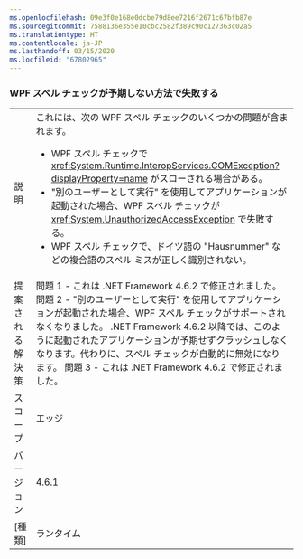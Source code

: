 ```yaml
---
ms.openlocfilehash: 09e3f0e168e0dcbe79d8ee7216f2671c67bfb87e
ms.sourcegitcommit: 7588136e355e10cbc2582f389c90c127363c02a5
ms.translationtype: HT
ms.contentlocale: ja-JP
ms.lasthandoff: 03/15/2020
ms.locfileid: "67802965"
---
```

### <a name="wpf-spell-checking-fails-in-unexpected-ways"></a>WPF スペル チェックが予期しない方法で失敗する

|   |   |
|---|---|
|説明|これには、次の WPF スペル チェックのいくつかの問題が含まれます。<ul><li>WPF スペル チェックで <xref:System.Runtime.InteropServices.COMException?displayProperty=name> がスローされる場合がある。</li><li>"別のユーザーとして実行" を使用してアプリケーションが起動された場合、WPF スペル チェックが <xref:System.UnauthorizedAccessException> で失敗する。</li><li>WPF スペル チェックで、ドイツ語の "Hausnummer" などの複合語のスペル ミスが正しく識別されない。</li></ul>|
|提案される解決策|問題 1 - これは .NET Framework 4.6.2 で修正されました。問題 2 - "別のユーザーとして実行" を使用してアプリケーションが起動された場合、WPF スペル チェックがサポートされなくなりました。 .NET Framework 4.6.2 以降では、このように起動されたアプリケーションが予期せずクラッシュしなくなります。代わりに、スペル チェックが自動的に無効になります。 問題 3 - これは .NET Framework 4.6.2 で修正されました。|
|スコープ|エッジ|
|バージョン|4.6.1|
|[種類]|ランタイム|
